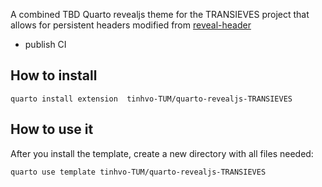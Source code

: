 A combined TBD Quarto revealjs theme for the TRANSIEVES project that allows for persistent headers modified from [reveal-header](https://github.com/shafayetShafee/reveal-header)
<!-- TODO -->
- publish CI

## How to install
```
quarto install extension  tinhvo-TUM/quarto-revealjs-TRANSIEVES
```

## How to use it

After you install the template, create a new directory with all files needed:
```
quarto use template tinhvo-TUM/quarto-revealjs-TRANSIEVES
```
